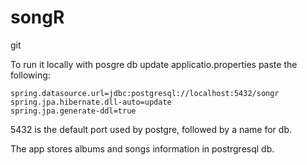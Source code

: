 # songR
git 


To run it locally with posgre db update
applicatio.properties paste the following: 

    spring.datasource.url=jdbc:postgresql://localhost:5432/songr
    spring.jpa.hibernate.dll-auto=update
    spring.jpa.generate-ddl=true

5432 is the default port used by postgre, followed by a name for db.

The app stores albums and songs information in postrgresql db.